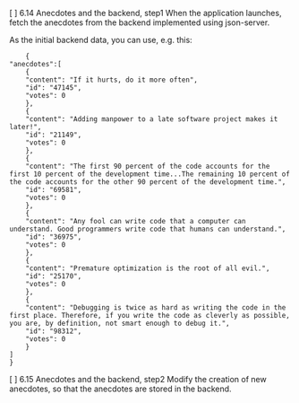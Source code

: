 [ ] 6.14 Anecdotes and the backend, step1
When the application launches, fetch the anecdotes from the backend implemented using json-server.

As the initial backend data, you can use, e.g. this:

        {
    "anecdotes":[
        {
        "content": "If it hurts, do it more often",
        "id": "47145",
        "votes": 0
        },
        {
        "content": "Adding manpower to a late software project makes it later!",
        "id": "21149",
        "votes": 0
        },
        {
        "content": "The first 90 percent of the code accounts for the first 10 percent of the development time...The remaining 10 percent of the code accounts for the other 90 percent of the development time.",
        "id": "69581",
        "votes": 0
        },
        {
        "content": "Any fool can write code that a computer can understand. Good programmers write code that humans can understand.",
        "id": "36975",
        "votes": 0
        },
        {
        "content": "Premature optimization is the root of all evil.",
        "id": "25170",
        "votes": 0
        },
        {
        "content": "Debugging is twice as hard as writing the code in the first place. Therefore, if you write the code as cleverly as possible, you are, by definition, not smart enough to debug it.",
        "id": "98312",
        "votes": 0
        }
    ]
    }

[ ] 6.15 Anecdotes and the backend, step2
Modify the creation of new anecdotes, so that the anecdotes are stored in the backend.